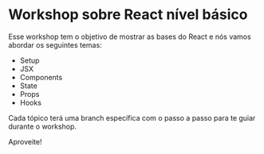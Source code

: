 # Workshop sobre React nível básico

Esse workshop tem o objetivo de mostrar as bases do React e nós vamos abordar os seguintes temas:

* Setup
* JSX
* Components
* State
* Props
* Hooks

Cada tópico terá uma branch específica com o passo a passo para te guiar durante o workshop.

Aproveite!
